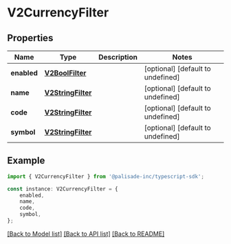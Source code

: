 # V2CurrencyFilter


## Properties

Name | Type | Description | Notes
------------ | ------------- | ------------- | -------------
**enabled** | [**V2BoolFilter**](V2BoolFilter.md) |  | [optional] [default to undefined]
**name** | [**V2StringFilter**](V2StringFilter.md) |  | [optional] [default to undefined]
**code** | [**V2StringFilter**](V2StringFilter.md) |  | [optional] [default to undefined]
**symbol** | [**V2StringFilter**](V2StringFilter.md) |  | [optional] [default to undefined]

## Example

```typescript
import { V2CurrencyFilter } from '@palisade-inc/typescript-sdk';

const instance: V2CurrencyFilter = {
    enabled,
    name,
    code,
    symbol,
};
```

[[Back to Model list]](../README.md#documentation-for-models) [[Back to API list]](../README.md#documentation-for-api-endpoints) [[Back to README]](../README.md)
